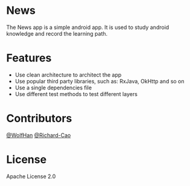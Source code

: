 # News
  The News app is a simple android app. It is used to study android knowledge
  and record the learning path.

# Features
  * Use clean architecture to architect the app
  * Use popular third party libraries, such as: RxJava, OkHttp and so on
  * Use a single dependencies file
  * Use different test methods to test different layers

# Contributors
  [@WolfHan](https://github.com/wolfhan)
  [@Richard-Cao](https://github.com/Richard-Cao)

# License
  Apache License 2.0


